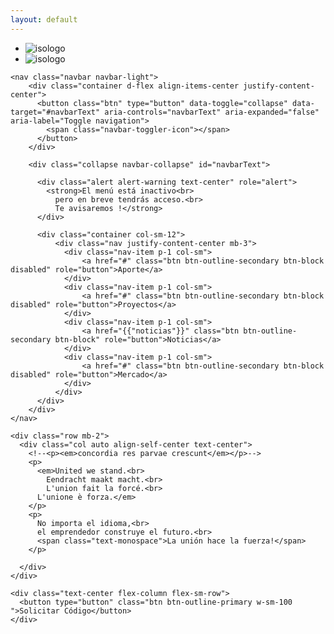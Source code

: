 ```yaml
---
layout: default
---
```

<div class="container h-100 d-flex flex-column align-items-center justify-content-center font-quicksand">

  <div class="vertical-center">
    <ul class="list-group">
      <li class="list-group-item text-center p-0 pb-2 border-0">
          <img src="{{ "/assets/logo-simbolo.png"}}" class="img-fluid logo-isotipo" alt="isologo">
      </li>
      <li class="list-group-item text-center p-0 pb-2 border-0">
          <img src="{{ "/assets/logo-texto.png"}}" class="img-fluid logo-isotipo" alt="isologo">
      </li>
    </ul>
  </div>


  <div class="vertical-center">

    <nav class="navbar navbar-light">
        <div class="container d-flex align-items-center justify-content-center">
          <button class="btn" type="button" data-toggle="collapse" data-target="#navbarText" aria-controls="navbarText" aria-expanded="false" aria-label="Toggle navigation">
            <span class="navbar-toggler-icon"></span>
          </button>
        </div>

        <div class="collapse navbar-collapse" id="navbarText">

          <div class="alert alert-warning text-center" role="alert">
            <strong>El menú está inactivo<br>
              pero en breve tendrás acceso.<br>
              Te avisaremos !</strong>
          </div>

          <div class="container col-sm-12">
              <div class="nav justify-content-center mb-3">
                <div class="nav-item p-1 col-sm">
                    <a href="#" class="btn btn-outline-secondary btn-block disabled" role="button">Aporte</a>
                </div>
                <div class="nav-item p-1 col-sm">
                    <a href="#" class="btn btn-outline-secondary btn-block disabled" role="button">Proyectos</a>
                </div>
                <div class="nav-item p-1 col-sm">
                    <a href="{{"noticias"}}" class="btn btn-outline-secondary btn-block" role="button">Noticias</a>
                </div>
                <div class="nav-item p-1 col-sm">
                    <a href="#" class="btn btn-outline-secondary btn-block disabled" role="button">Mercado</a>
                </div>
              </div>
          </div>
        </div>
    </nav>

  </div>


  <div class="vertical-center">

    <div class="row mb-2">
      <div class="col auto align-self-center text-center">
        <!--<p><em>concordia res parvae crescunt</em></p>-->
        <p>
          <em>United we stand.<br>
            Eendracht maakt macht.<br>
            L'union fait la forcé.<br>
          L'unione è forza.</em>
        </p>
        <p>
          No importa el idioma,<br>
          el emprendedor construye el futuro.<br>
          <span class="text-monospace">La unión hace la fuerza!</span>
        </p>

      </div>
    </div>

    <div class="text-center flex-column flex-sm-row">
      <button type="button" class="btn btn-outline-primary w-sm-100 ">Solicitar Código</button>
    </div>

  </div>

</div>

